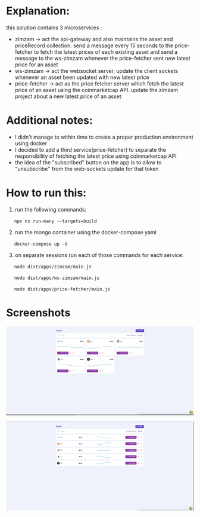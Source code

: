 # Explanation:

this solution contains 3 microservices :

- zimzam -> act the api-gateway and also maintains the asset and priceRecord collection. send a message every 15 seconds to the price-fetcher to fetch the latest prices of each existing asset and send a message to the ws-zimzam whenever the price-fetcher sent new latest price for an asset
- ws-zimzam -> act the websocket server, update the client sockets whenever an asset been updated with new latest price
- price-fetcher -> act as the price fetcher server which fetch the latest price of an asset using the coinmarketcap API. update the zimzam project about a new latest price of an asset

# Additional notes:

- I didn't manage to within time to create a proper production environment using docker
- I decided to add a third service(price-fetcher) to separate the responsibility of fetching the latest price using coinmarketcap API
- the idea of the "subscribed" button on the app is to allow to "unsubscribe" from the web-sockets update for that token

# How to run this:

1. run the following commands: 
```code
   npx nx run-many --targets=build

```

2. run the mongo container using the docker-compose yaml

```code
   docker-compose up -d

```

3. on separate sessions run each of those commands for each service:
```code
   node dist/apps/zimzam/main.js

```

```code
   node dist/apps/ws-zimzam/main.js

```

```code
   node dist/apps/price-fetcher/main.js

```

# Screenshots

![Alt text](./grid-view.png "Grid View")

![Alt text](./rows-view.png "Rows View")
